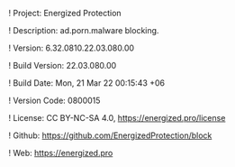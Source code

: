 ! Project: Energized Protection

! Description: ad.porn.malware blocking.

! Version: 6.32.0810.22.03.080.00

! Build Version: 22.03.080.00

! Build Date: Mon, 21 Mar 22 00:15:43 +06

! Version Code: 0800015

! License: CC BY-NC-SA 4.0, https://energized.pro/license

! Github: https://github.com/EnergizedProtection/block

! Web: https://energized.pro
